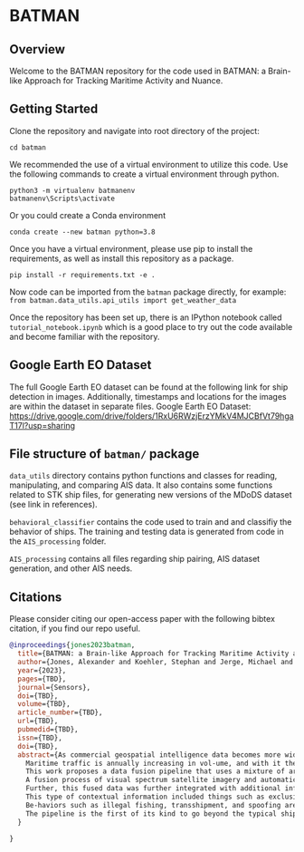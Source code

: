 # BATMAN
## Overview
Welcome to the BATMAN repository for the code used in BATMAN: a Brain-like Approach for Tracking Maritime Activity and Nuance.
## Getting Started
Clone the repository and navigate into root directory of the project:
```
cd batman
```
We recommended the use of a virtual environment to utilize this code.
Use the following commands to create a virtual environment through python.
```
python3 -m virtualenv batmanenv
batmanenv\Scripts\activate
```
Or you could create a Conda environment
```
conda create --new batman python=3.8
```
Once you have a virtual environment, please use pip to install the requirements,
as well as install this repository as a package.
```
pip install -r requirements.txt -e .
```

Now code can be imported from the `batman` package directly, for example: `from batman.data_utils.api_utils import get_weather_data`

Once the repository has been set up, there is an IPython notebook called `tutorial_notebook.ipynb` which is a good place
to try out the code available and become familiar with the repository.

## Google Earth EO Dataset
The full Google Earth EO dataset can be found at the following link for ship detection in images. Additionally, timestamps and locations for the images are within the dataset in separate files.
Google Earth EO Dataset: https://drive.google.com/drive/folders/1RxU6RWzjErzYMkV4MJCBfVt79hgaT17l?usp=sharing

## File structure of `batman/` package
`data_utils` directory contains python functions and classes for reading, manipulating, and comparing AIS data.
It also contains some functions related to STK ship files, for generating new versions of the MDoDS dataset (see link in
references).

`behavioral_classifier` contains the code used to train and and classifiy the behavior of ships.
The training and testing data is generated from code in the `AIS_processing` folder.

`AIS_processing` contains all files regarding ship pairing, AIS dataset generation, and other AIS needs.

## Citations
Please consider citing our open-access paper with the following bibtex citation, if you find our repo useful.
```bibtex
@inproceedings{jones2023batman,
  title={BATMAN: a Brain-like Approach for Tracking Maritime Activity and Nuance},
  author={Jones, Alexander and Koehler, Stephan and Jerge, Michael and Graves, Mitchell and King, Bayley and Dalrymple, Richard and Freese, Cody and Von Albade, James},
  year={2023},
  pages={TBD},
  journal={Sensors},
  doi={TBD},
  volume={TBD},
  article_number={TBD},
  url={TBD},
  pubmedid={TBD},
  issn={TBD},
  doi={TBD},
  abstract={As commercial geospatial intelligence data becomes more widely available, algorithms using artificial intelligence need created to analyze it. 
  	Maritime traffic is annually increasing in vol-ume, and with it the number of anomalous events that would be of interest to law enforcement agencies, governments, and militaries.
    This work proposes a data fusion pipeline that uses a mixture of artificial intelligence and traditional algorithms to identify ships at sea and classify their behavior.
    A fusion process of visual spectrum satellite imagery and automatic identifica-tion system (AIS) data was used to identify ships.
    Further, this fused data was further integrated with additional information about the ship’s environment to help classify ship behavior to a meaningful degree.
    This type of contextual information included things such as exclusive eco-nomic zone boundaries, locations of pipelines and undersea cables, and the local weather.
    Be-haviors such as illegal fishing, transshipment, and spoofing are identified by the framework using freely or cheaply accessible data from places such as Google Earth, the United States Coast Guard, etc.
    The pipeline is the first of its kind to go beyond the typical ship identification pro-cess to help aid analysts in identifying tangible behaviors and reducing the human workload.
  }
  
}
```
